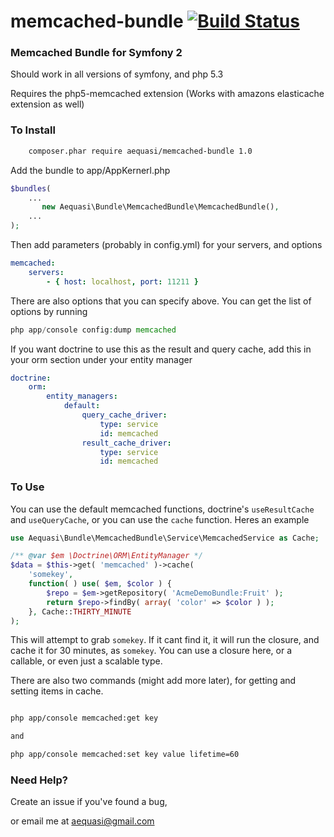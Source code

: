 memcached-bundle [![Build Status](https://travis-ci.org/aequasi/memcached-bundle.png?branch=master)](https://travis-ci.org/aequasi/memcached-bundle)
================

### Memcached Bundle for Symfony 2

Should work in all versions of symfony, and php 5.3

Requires the php5-memcached extension (Works with amazons elasticache extension as well)

### To Install

```sh
	composer.phar require aequasi/memcached-bundle 1.0
```

Add the bundle to app/AppKernerl.php

```php
$bundles(
    ...
       new Aequasi\Bundle\MemcachedBundle\MemcachedBundle(),
    ...
);
```

Then add parameters (probably in config.yml) for your servers, and options

```yml
memcached:
    servers:
        - { host: localhost, port: 11211 }
```

There are also options that you can specify above. You can get the list of options by running

```php
php app/console config:dump memcached
```

If you want doctrine to use this as the result and query cache, add this in your orm section
under your entity manager

```yml
doctrine:
    orm:
        entity_managers:
            default:
                query_cache_driver:
                    type: service
                    id: memcached
                result_cache_driver:
                    type: service
                    id: memcached
```

### To Use

You can use the default memcached functions, doctrine's `useResultCache` and `useQueryCache`, or you can use the `cache` function. Heres an example

```php
use Aequasi\Bundle\MemcachedBundle\Service\MemcachedService as Cache;

/** @var $em \Doctrine\ORM\EntityManager */
$data = $this->get( 'memcached' )->cache(
	'somekey',
	function( ) use( $em, $color ) {
		$repo = $em->getRepository( 'AcmeDemoBundle:Fruit' );
		return $repo->findBy( array( 'color' => $color ) );
	}, Cache::THIRTY_MINUTE
);
```

This will attempt to grab `somekey`. If it cant find it, it will run the closure, and cache it for 30 minutes, as `somekey`. You can use a closure here, or a callable, or even just a scalable type.

There are also two commands (might add more later), for getting and setting items in cache.

```sh

php app/console memcached:get key

and

php app/console memcached:set key value lifetime=60

```
### Need Help?

Create an issue if you've found a bug,

or email me at aequasi@gmail.com